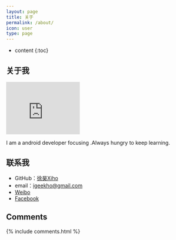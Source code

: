 ```yaml
---
layout: page
title: 关于
permalink: /about/
icon: user
type: page
---
```


* content
{:toc}

## 关于我

<iframe src="https://githubbadge.appspot.com/git-xuhao?s=1" style="border: 0;height: 142px;width: 200px;overflow: hidden;" frameBorder="0"></iframe>

I am a android developer focusing .Always hungry to keep learning.


## 联系我

* GitHub：[徐昊Xiho](https://github.com/git-xuhao)
* email：igeekho@gmail.com
* [Weibo](http://weibo.com/xuxiho)
* [Facebook](https://www.facebook.com/google.xu)


## Comments

{% include comments.html %}
